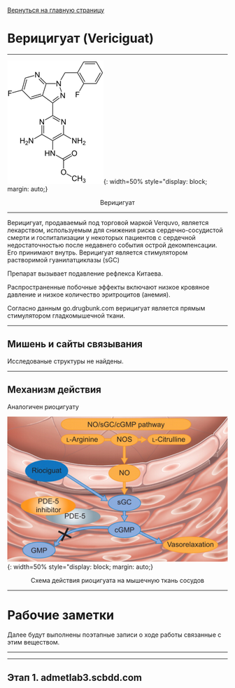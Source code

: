 [Вернуться на главную страницу](../result.md)

# Верицигуат (Vericiguat)

---
![Вещество](./images/vericiguat.png "Вещество"){: width=50% style="display: block; margin: auto;} 
<p style="text-align: center;">Верицигуат</p>

---
Верицигуат, продаваемый под торговой маркой Verquvo, является лекарством, используемым для снижения риска сердечно-сосудистой смерти и госпитализации у некоторых пациентов с сердечной недостаточностью после недавнего события острой декомпенсации. Его принимают внутрь. Верицигуат является стимулятором растворимой гуанилатциклазы (sGC)

Препарат вызывает подавление рефлекса Китаева.

Распространенные побочные эффекты включают низкое кровяное давление и низкое количество эритроцитов (анемия).

Согласно данным go.drugbunk.com верицигуат является прямым стимулятором гладкомышечной ткани.


---
## Мишень и сайты связывания

Исследованые структуры не найдены.


---
## Механизм действия 

Аналогичен риоцигуату

![Метаболизм риоцигуата](./images/riosiguat-matabolism.jpg "Схема действия риоцигуата на мышечную ткань сосудов"){: width=50% style="display: block; margin: auto;} 
<p style="text-align: center;">Схема действия риоцигуата на мышечную ткань сосудов</p>




---

# Рабочие заметки

Далее будут выполнены поэтапные записи о ходе работы связанные с этим веществом.

---

---
## Этап 1. admetlab3.scbdd.com


